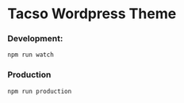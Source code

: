 # Tacso Wordpress Theme

### Development:

```
npm run watch
```

### Production

```
npm run production
```
